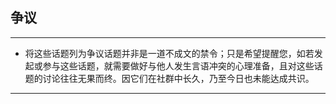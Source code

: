 ## 争议

---

+ 将这些话题列为争议话题并非是一道不成文的禁令；只是希望提醒您，如若发起或参与这些话题，就需要做好与他人发生言语冲突的心理准备，且对这些话题的讨论往往无果而终。因它们在社群中长久，乃至今日也未能达成共识。

---